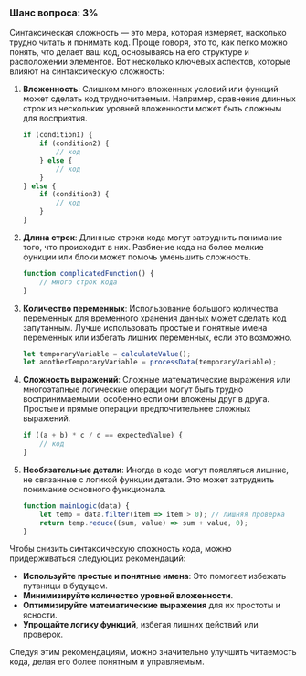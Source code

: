 ### Шанс вопроса: 3%

Синтаксическая сложность — это мера, которая измеряет, насколько трудно читать и понимать код. Проще говоря, это то, как легко можно понять, что делает ваш код, основываясь на его структуре и расположении элементов. Вот несколько ключевых аспектов, которые влияют на синтаксическую сложность:

1. **Вложенность**: Слишком много вложенных условий или функций может сделать код трудночитаемым. Например, сравнение длинных строк из нескольких уровней вложенности может быть сложным для восприятия.
   ```javascript
   if (condition1) {
       if (condition2) {
           // код
       } else {
           // код
       }
   } else {
       if (condition3) {
           // код
       }
   }
   ```

2. **Длина строк**: Длинные строки кода могут затруднить понимание того, что происходит в них. Разбиение кода на более мелкие функции или блоки может помочь уменьшить сложность.
   ```javascript
   function complicatedFunction() {
       // много строк кода
   }
   ```

3. **Количество переменных**: Использование большого количества переменных для временного хранения данных может сделать код запутанным. Лучше использовать простые и понятные имена переменных или избегать лишних переменных, если это возможно.
   ```javascript
   let temporaryVariable = calculateValue();
   let anotherTemporaryVariable = processData(temporaryVariable);
   ```

4. **Сложность выражений**: Сложные математические выражения или многоэтапные логические операции могут быть трудно воспринимаемыми, особенно если они вложены друг в друга. Простые и прямые операции предпочтительнее сложных выражений.
   ```javascript
   if ((a + b) * c / d == expectedValue) {
       // код
   }
   ```

5. **Необязательные детали**: Иногда в коде могут появляться лишние, не связанные с логикой функции детали. Это может затруднить понимание основного функционала.
   ```javascript
   function mainLogic(data) {
       let temp = data.filter(item => item > 0); // лишняя проверка
       return temp.reduce((sum, value) => sum + value, 0);
   }
   ```

Чтобы снизить синтаксическую сложность кода, можно придерживаться следующих рекомендаций:
- **Используйте простые и понятные имена**: Это помогает избежать путаницы в будущем.
- **Минимизируйте количество уровней вложенности**.
- **Оптимизируйте математические выражения** для их простоты и ясности.
- **Упрощайте логику функций**, избегая лишних действий или проверок.

Следуя этим рекомендациям, можно значительно улучшить читаемость кода, делая его более понятным и управляемым.